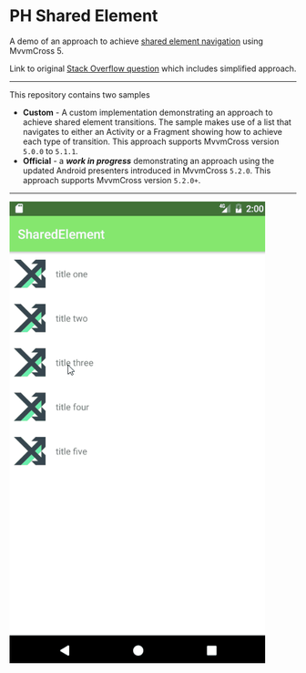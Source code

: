 # PH Shared Element

A demo of an approach to achieve [shared element navigation](https://developer.android.com/training/material/animations.html#Transitions) using MvvmCross 5.

Link to original [Stack Overflow question](https://stackoverflow.com/questions/43804827/is-there-a-xamarin-mvvmcross-android-shared-element-navigation-example) which includes simplified approach.

---

This repository contains two samples

 - __Custom__ - A custom implementation demonstrating an approach to achieve shared element transitions. The sample makes use of a list that navigates to either an Activity or a Fragment showing how to achieve each type of transition. This approach supports MvvmCross version `5.0.0` to `5.1.1`.
 - __Official__ - a ___work in progress___ demonstrating an approach using the updated Android presenters introduced in MvvmCross `5.2.0`. This approach supports MvvmCross version `5.2.0+`.

---

![Share Element Demo](/screenshots/share_element.gif "Transition in action")

